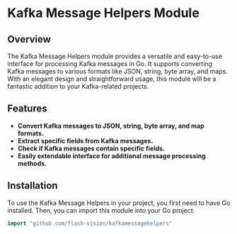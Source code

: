 # Kafka Message Helpers Module

## Overview
The Kafka Message Helpers module provides a versatile and easy-to-use interface for processing Kafka messages in Go. It supports converting Kafka messages to various formats like JSON, string, byte array, and maps. With an elegant design and straightforward usage, this module will be a fantastic addition to your Kafka-related projects.

## Features
- **Convert Kafka messages to JSON, string, byte array, and map formats.**
- **Extract specific fields from Kafka messages.**
- **Check if Kafka messages contain specific fields.**
- **Easily extendable interface for additional message processing methods.**

## Installation
To use the Kafka Message Helpers in your project, you first need to have Go installed. Then, you can import this module into your Go project:

```go
import "github.com/flash-vision/kafkamessagehelpers"
```



